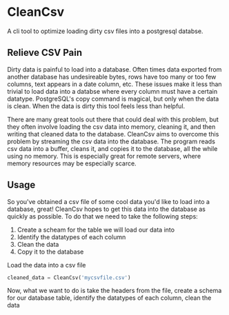 # CleanCsv
A cli tool to optimize loading dirty csv files into a postgresql databse.

## Relieve CSV Pain
Dirty data is painful to load into a database. Often times data exported from another database has undesireable bytes, rows have too many or too few columns, text appears in a date column, etc. These issues make it less than trivial to load data into a databse where every column must have a certain datatype. PostgreSQL's copy command is magical, but only when the data is clean. When the data is dirty this tool feels less than helpful.

There are many great tools out there that could deal with this problem, but they often involve loading the csv data into memory, cleaning it, and then writing that cleaned data to the database. CleanCsv aims to overcome this problem by streaming the csv data into the database. The program reads csv data into a buffer, cleans it, and copies it to the database, all the while using no memory. This is especially great for remote servers, where memory resources may be especially scarce.

## Usage
So you've obtained a csv file of some cool data you'd like to load into a database, great! CleanCsv hopes to get this data into the database as quickly as possible. To do that we need to take the following steps:
1. Create a scheam for the table we will load our data into
2. Identify the datatypes of each column
3. Clean the data
4. Copy it to the database

Load the data into a csv file
```python
cleaned_data = CleanCsv('mycsvfile.csv')
```
Now, what we want to do is take the headers from the file, create a schema for our database table, identify the datatypes of each column, clean the data
